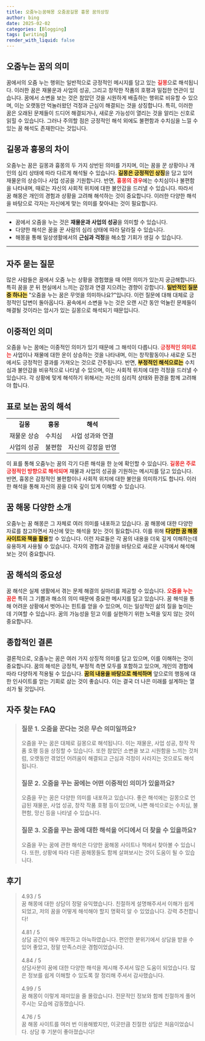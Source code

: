 ```yaml
---
title: 오줌누는꿈해몽 오줌꿈길몽 흉몽 꿈의상징
author: bing
date: 2025-02-02
categories: [Blogging]
tags: [writing]
render_with_liquid: false
---
```



<h2 id='오줌누는꿈의의미'>오줌누는 꿈의 의미</h2>

<p>꿈에서의 오줌 누는 행위는 일반적으로 긍정적인 메시지를 담고 있는 <b><span style="color: #ee2323;">길몽</span></b>으로 해석됩니다. 이러한 꿈은 재물운과 사업의 성공, 그리고 창작한 작품의 호평과 밀접한 연관이 있습니다. 꿈에서 소변을 보는 것은 참았던 것을 시원하게 배출하는 행위로 비유할 수 있으며, 이는 오랫동안 억눌러왔던 걱정과 근심이 해결되는 것을 상징합니다. 특히, 이러한 꿈은 오래된 문제들이 드디어 해결되거나, 새로운 가능성이 열리는 것을 알리는 신호로 읽힐 수 있습니다. 그러나 주의할 점은 긍정적인 해석 외에도 불편함과 수치심을 느낄 수 있는 꿈 해석도 존재한다는 것입니다.</p>

<h2 id='길몽과흉몽의차이'>길몽과 흉몽의 차이</h2>

<p>오줌누는 꿈은 길몽과 흉몽의 두 가지 상반된 의미를 가지며, 이는 꿈을 꾼 상황이나 개인의 심리 상태에 따라 다르게 해석될 수 있습니다. <b><span style="background-color: #ffe066;">길몽은 긍정적인 상징</span></b>을 담고 있어 재물운의 상승이나 사업 성공을 기원합니다. 반면, <b><span style="color: #ee2323;">흉몽의 경우</span></b>에는 수치심이나 불편함을 나타내며, 때로는 자신의 사회적 위치에 대한 불안감을 드러낼 수 있습니다. 따라서 꿈 해몽은 개인의 경험과 상황을 고려해 해석하는 것이 중요합니다. 이러한 다양한 해석을 바탕으로 각자는 자신에게 맞는 의미를 찾아내는 것이 필요합니다.</p>

<hr />

<ul>
    <li>꿈에서 오줌을 누는 것은 <b>재물운과 사업의 성공</b>을 의미할 수 있습니다.</li>
    <li>다양한 해석은 꿈을 꾼 사람의 심리 상태에 따라 달라질 수 있습니다.</li>
    <li>해몽을 통해 일상생활에서의 <b>근심과 걱정</b>을 해소할 기회가 생길 수 있습니다.</li>
</ul>

<hr />

<h2 id='자주묻는질문'>자주 묻는 질문</h2>

<p>많은 사람들은 꿈에서 오줌 누는 상황을 경험했을 때 어떤 의미가 있는지 궁금해합니다. 특히 꿈을 꾼 뒤 현실에서 느끼는 감정과 연결 지으려는 경향이 강합니다. <b><span style="background-color: #ffe066;">일반적인 질문 중 하나는</span></b> "오줌을 누는 꿈은 무엇을 의미하나요?"입니다. 이런 질문에 대해 대체로 긍정적인 답변이 돌아옵니다. 꿈속에서 소변을 누는 것은 오랜 시간 동안 억눌린 문제들이 해결될 것이라는 암시가 있는 길몽으로 해석되기 때문입니다.</p>

<h2 id='이중적인의미'>이중적인 의미</h2>

<p>오줌을 누는 꿈에는 이중적인 의미가 있기 때문에 그 해석이 다릅니다. <b><span style="color: #ee2323;">긍정적인 의미로는</span></b> 사업이나 재물에 대한 운이 상승하는 것을 나타내며, 이는 창작활동이나 새로운 도전에서도 긍정적인 결과를 가져오는 것으로 간주됩니다. 반면, <b><span style="background-color: #ffe066;">부정적인 해석으로는</span></b> 수치심과 불안감을 비유적으로 나타낼 수 있으며, 이는 사회적 위치에 대한 걱정을 드러낼 수 있습니다. 각 상황에 맞게 해석하기 위해서는 자신의 심리적 상태와 환경을 함께 고려해야 합니다.</p>

<h2 id='표로보는꿈의해석'>표로 보는 꿈의 해석</h2>

<table>
    <tr>
        <td style="text-align: center; height: 17px;"><b>길몽</b></td>
        <td style="text-align: center; height: 17px;"><b>흉몽</b></td>
        <td style="text-align: center; height: 17px;"><b>해석</b></td>
    </tr>
    <tr>
        <td style="text-align: center; height: 17px;">재물운 상승</td>
        <td style="text-align: center; height: 17px;">수치심</td>
        <td style="text-align: center; height: 17px;">사업 성과와 연결</td>
    </tr>
    <tr>
        <td style="text-align: center; height: 17px;">사업의 성공</td>
        <td style="text-align: center; height: 17px;">불편함</td>
        <td style="text-align: center; height: 17px;">자신의 감정을 반영</td>
    </tr>
</table>

<p>이 표를 통해 오줌누는 꿈의 각기 다른 해석을 한 눈에 확인할 수 있습니다. <b><span style="color: #ee2323;">길몽은 주로 긍정적인 방향으로 해석되며</span></b> 재물과 사업의 성공을 기원하는 메시지를 담고 있습니다. 반면, 흉몽은 감정적인 불편함이나 사회적 위치에 대한 불안을 의미하기도 합니다. 이러한 해석을 통해 자신의 꿈을 더욱 깊이 있게 이해할 수 있습니다.</p>

<h2 id='꿈해몽다양한소개'>꿈 해몽 다양한 소개</h2>

<p>오줌누는 꿈 해몽은 그 자체로 여러 의미를 내포하고 있습니다. 꿈 해몽에 대한 다양한 자료를 참고하면서 자신에 맞는 해석을 찾는 것이 필요합니다. 이를 위해 <b><span style="background-color: #ffe066;">다양한 꿈 해몽 사이트와 책을 활용</span></b>할 수 있습니다. 이런 자료들은 각 꿈의 내용을 더욱 깊게 이해하는데 유용하게 사용될 수 있습니다. 각자의 경험과 감정을 바탕으로 새로운 시각에서 해석해보는 것이 중요합니다.</p>

<h2 id='꿈해석의중요성'>꿈 해석의 중요성</h2>

<p>꿈 해석은 실제 생활에서 겪는 문제 해결의 실마리를 제공할 수 있습니다. <b><span style="color: #ee2323;">오줌을 누는 꿈은</span></b> 특히 그 기쁨과 해소의 의미 때문에 중요한 메시지를 담고 있습니다. 꿈 해석을 통해 어려운 상황에서 벗어나는 힌트를 얻을 수 있으며, 이는 일상적인 삶의 질을 높이는 데 기여할 수 있습니다. 꿈의 가능성을 믿고 이를 실현하기 위한 노력을 잊지 않는 것이 중요합니다.</p>

<h2 id='종합적인결론'>종합적인 결론</h2>

<p>결론적으로, 오줌누는 꿈은 여러 가지 상징적 의미를 담고 있으며, 이를 이해하는 것이 중요합니다. 꿈의 해석은 긍정적, 부정적 측면 모두를 포함하고 있으며, 개인의 경험에 따라 다양하게 적용될 수 있습니다. <b><span style="background-color: #ffe066;">꿈의 내용을 바탕으로 해석하며</span></b> 앞으로의 행동에 대한 인사이트를 얻는 기회로 삼는 것이 좋습니다. 이는 결국 더 나은 미래를 설계하는 열쇠가 될 것입니다.</p>


<h2 id='자주_찾는_FAQ'>자주 찾는 FAQ</h2>
<div itemscope="" itemtype="https://schema.org/FAQPage">
<blockquote>
<div itemscope="" itemprop="mainEntity" itemtype="https://schema.org/Question">
<h3 itemprop="name">질문 1. 오줌을 꾼다는 것은 무슨 의미일까요?</h3>
<div itemscope="" itemprop="acceptedAnswer" itemtype="https://schema.org/Answer">
<span itemprop="text">
<p>오줌을 꾸는 꿈은 대체로 길몽으로 해석됩니다. 이는 재물운, 사업 성공, 창작 작품 호평 등을 상징할 수 있습니다. 또한 참았던 소변을 보고 시원함을 느끼는 것처럼, 오랫동안 겪었던 어려움이 해결되고 근심과 걱정이 사라지는 것으로도 해석됩니다.</p>
</span>
</div>
</div>
<div itemscope="" itemprop="mainEntity" itemtype="https://schema.org/Question">
<h3 itemprop="name">질문 2. 오줌을 꾸는 꿈에는 어떤 이중적인 의미가 있을까요?</h3>
<div itemscope="" itemprop="acceptedAnswer" itemtype="https://schema.org/Answer">
<span itemprop="text">
<p>오줌을 꾸는 꿈은 다양한 의미를 내포하고 있습니다. 좋은 해석에는 길몽으로 언급된 재물운, 사업 성공, 창작 작품 호평 등이 있으며, 나쁜 해석으로는 수치심, 불편함, 망신 등을 나타낼 수 있습니다.</p>
</span>
</div>
</div>
<div itemscope="" itemprop="mainEntity" itemtype="https://schema.org/Question">
<h3 itemprop="name">질문 3. 오줌을 꾸는 꿈에 대한 해석을 어디에서 더 찾을 수 있을까요?</h3>
<div itemscope="" itemprop="acceptedAnswer" itemtype="https://schema.org/Answer">
<span itemprop="text">
<p>오줌을 꾸는 꿈에 관한 해석은 다양한 꿈해몽 사이트나 책에서 찾아볼 수 있습니다. 또한, 상황에 따라 다른 꿈해몽들도 함께 살펴보시는 것이 도움이 될 수 있습니다.</p>
</span>
</div>
</div>
</blockquote>
</div>
<h2 id='후기'>후기</h2>
<div itemscope itemtype="https://schema.org/Product">
  <blockquote>
  <div itemprop="review" itemscope itemtype="https://schema.org/Review">
      <div itemprop="reviewRating" itemscope itemtype="https://schema.org/Rating"> <span itemprop="ratingValue">4.93</span> / <span itemprop="bestRating">5</span> </div>
      <span itemprop="reviewBody">꿈 해몽에 대한 상담이 정말 유익했습니다. 친절하게 설명해주셔서 이해가 쉽게 되었고, 저의 꿈을 어떻게 해석해야 할지 명확히 알 수 있었습니다. 강력 추천합니다!</span>
  </div>
  <br>
  <div itemprop="review" itemscope itemtype="https://schema.org/Review">
      <div itemprop="reviewRating" itemscope itemtype="https://schema.org/Rating"> <span itemprop="ratingValue">4.81</span> / <span itemprop="bestRating">5</span> </div>
      <span itemprop="reviewBody">상담 공간이 매우 깨끗하고 아늑하였습니다. 편안한 분위기에서 상담을 받을 수 있어 좋았고, 정말 만족스러운 경험이었습니다.</span>
  </div>
  <br>
  <div itemprop="review" itemscope itemtype="https://schema.org/Review">
      <div itemprop="reviewRating" itemscope itemtype="https://schema.org/Rating"> <span itemprop="ratingValue">4.84</span> / <span itemprop="bestRating">5</span> </div>
      <span itemprop="reviewBody">상담사분이 꿈에 대한 다양한 해석을 제시해 주셔서 많은 도움이 되었습니다. 많은 정보를 쉽게 이해할 수 있도록 잘 정리해 주셔서 감사했습니다.</span>
  </div>
  <br>
  <div itemprop="review" itemscope itemtype="https://schema.org/Review">
      <div itemprop="reviewRating" itemscope itemtype="https://schema.org/Rating"> <span itemprop="ratingValue">4.99</span> / <span itemprop="bestRating">5</span> </div>
      <span itemprop="reviewBody">꿈 해몽이 이렇게 재미있을 줄 몰랐습니다. 전문적인 정보와 함께 친절하게 풀어주시는 모습에 감동했습니다.</span>
  </div>
  <br>
  <div itemprop="review" itemscope itemtype="https://schema.org/Review">
      <div itemprop="reviewRating" itemscope itemtype="https://schema.org/Rating"> <span itemprop="ratingValue">4.76</span> / <span itemprop="bestRating">5</span> </div>
      <span itemprop="reviewBody">꿈 해몽 사이트를 여러 번 이용해봤지만, 이곳만큼 친절한 상담은 처음이었습니다. 상담 후 기분이 좋아졌습니다!</span>
  </div>
  </blockquote>
</div>
